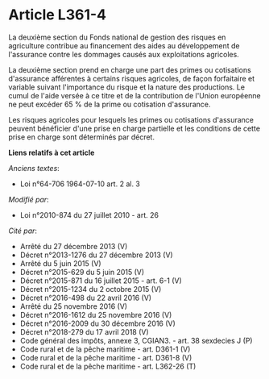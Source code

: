 # Article L361-4

La deuxième section du Fonds national de gestion des risques en agriculture contribue au financement des aides au
développement de l'assurance contre les dommages causés aux exploitations agricoles.

La deuxième section prend en charge une part des primes ou cotisations d'assurance afférentes à certains risques agricoles,
de façon forfaitaire et variable suivant l'importance du risque et la nature des productions. Le cumul de l'aide versée à ce
titre et de la contribution de l'Union européenne ne peut excéder 65 % de la prime ou cotisation d'assurance.

Les risques agricoles pour lesquels les primes ou cotisations d'assurance peuvent bénéficier d'une prise en charge partielle
et les conditions de cette prise en charge sont déterminés par décret.

**Liens relatifs à cet article**

_Anciens textes_:

  - Loi n°64-706 1964-07-10 art. 2 al. 3

_Modifié par_:

  - Loi n°2010-874 du 27 juillet 2010 - art. 26

_Cité par_:

  - Arrêté du 27 décembre 2013 (V)
  - Décret n°2013-1276 du 27 décembre 2013 (V)
  - Arrêté du 5 juin 2015 (V)
  - Décret n°2015-629 du 5 juin 2015 (V)
  - Décret n°2015-871 du 16 juillet 2015 - art. 6-1 (V)
  - Décret n°2015-1234 du 2 octobre 2015 (V)
  - Décret n°2016-498 du 22 avril 2016 (V)
  - Arrêté du 25 novembre 2016 (V)
  - Décret n°2016-1612 du 25 novembre 2016 (V)
  - Décret n°2016-2009 du 30 décembre 2016 (V)
  - Décret n°2018-279 du 17 avril 2018 (V)
  - Code général des impôts, annexe 3, CGIAN3. - art. 38 sexdecies J (P)
  - Code rural et de la pêche maritime - art. D361-1 (V)
  - Code rural et de la pêche maritime - art. D361-8 (V)
  - Code rural et de la pêche maritime - art. L362-26 (T)

